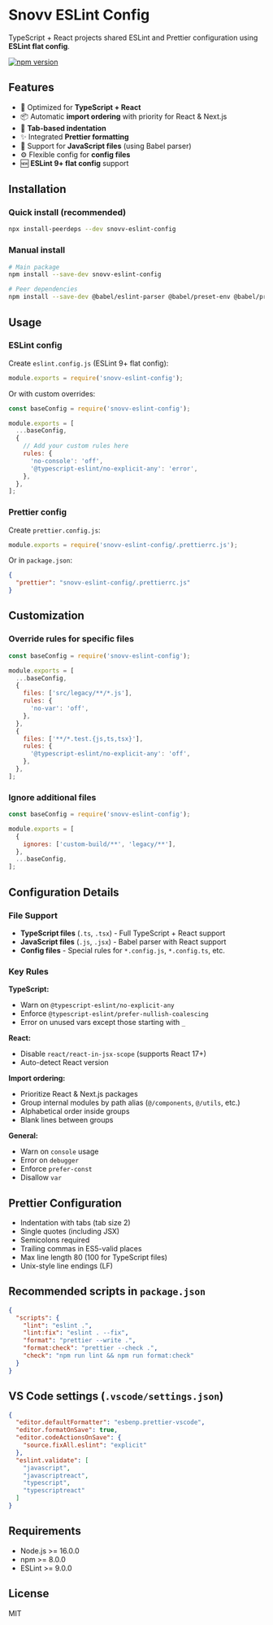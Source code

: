 # Snovv ESLint Config

TypeScript + React projects shared ESLint and Prettier configuration using **ESLint flat config**.

[![npm version](https://badge.fury.io/js/snovv-eslint-config.svg)](https://www.npmjs.com/package/snovv-eslint-config)


## Features

* 🚀 Optimized for **TypeScript + React**
* 📦 Automatic **import ordering** with priority for React & Next.js
* 🎯 **Tab-based indentation**
* ✨ Integrated **Prettier formatting**
* 🔧 Support for **JavaScript files** (using Babel parser)
* ⚙️ Flexible config for **config files**
* 🆕 **ESLint 9+ flat config** support

## Installation

### Quick install (recommended)
```bash
npx install-peerdeps --dev snovv-eslint-config
```

### Manual install
```bash
# Main package
npm install --save-dev snovv-eslint-config

# Peer dependencies
npm install --save-dev @babel/eslint-parser @babel/preset-env @babel/preset-react @typescript-eslint/eslint-plugin @typescript-eslint/parser @eslint/js globals eslint eslint-plugin-import eslint-plugin-prettier eslint-plugin-react eslint-import-resolver-typescript prettier
```

## Usage

### ESLint config
Create `eslint.config.js` (ESLint 9+ flat config):

```javascript
module.exports = require('snovv-eslint-config');
```

Or with custom overrides:

```javascript
const baseConfig = require('snovv-eslint-config');

module.exports = [
  ...baseConfig,
  {
    // Add your custom rules here
    rules: {
      'no-console': 'off',
      '@typescript-eslint/no-explicit-any': 'error',
    },
  },
];
```

### Prettier config
Create `prettier.config.js`:

```javascript
module.exports = require('snovv-eslint-config/.prettierrc.js');
```

Or in `package.json`:

```json
{
  "prettier": "snovv-eslint-config/.prettierrc.js"
}
```

## Customization

### Override rules for specific files

```javascript
const baseConfig = require('snovv-eslint-config');

module.exports = [
  ...baseConfig,
  {
    files: ['src/legacy/**/*.js'],
    rules: {
      'no-var': 'off',
    },
  },
  {
    files: ['**/*.test.{js,ts,tsx}'],
    rules: {
      '@typescript-eslint/no-explicit-any': 'off',
    },
  },
];
```

### Ignore additional files

```javascript
const baseConfig = require('snovv-eslint-config');

module.exports = [
  {
    ignores: ['custom-build/**', 'legacy/**'],
  },
  ...baseConfig,
];
```

## Configuration Details

### File Support
* **TypeScript files** (`.ts`, `.tsx`) - Full TypeScript + React support
* **JavaScript files** (`.js`, `.jsx`) - Babel parser with React support
* **Config files** - Special rules for `*.config.js`, `*.config.ts`, etc.

### Key Rules

**TypeScript:**
* Warn on `@typescript-eslint/no-explicit-any`
* Enforce `@typescript-eslint/prefer-nullish-coalescing`
* Error on unused vars except those starting with `_`

**React:**
* Disable `react/react-in-jsx-scope` (supports React 17+)
* Auto-detect React version

**Import ordering:**
* Prioritize React & Next.js packages
* Group internal modules by path alias (`@/components`, `@/utils`, etc.)
* Alphabetical order inside groups
* Blank lines between groups

**General:**
* Warn on `console` usage
* Error on `debugger`
* Enforce `prefer-const`
* Disallow `var`

## Prettier Configuration

* Indentation with tabs (tab size 2)
* Single quotes (including JSX)
* Semicolons required
* Trailing commas in ES5-valid places
* Max line length 80 (100 for TypeScript files)
* Unix-style line endings (LF)


## Recommended scripts in `package.json`

```json
{
  "scripts": {
    "lint": "eslint .",
    "lint:fix": "eslint . --fix",
    "format": "prettier --write .",
    "format:check": "prettier --check .",
    "check": "npm run lint && npm run format:check"
  }
}
```

## VS Code settings (`.vscode/settings.json`)

```json
{
  "editor.defaultFormatter": "esbenp.prettier-vscode",
  "editor.formatOnSave": true,
  "editor.codeActionsOnSave": {
    "source.fixAll.eslint": "explicit"
  },
  "eslint.validate": [
    "javascript",
    "javascriptreact",
    "typescript",
    "typescriptreact"
  ]
}
```

## Requirements

* Node.js >= 16.0.0
* npm >= 8.0.0
* ESLint >= 9.0.0

## License

MIT